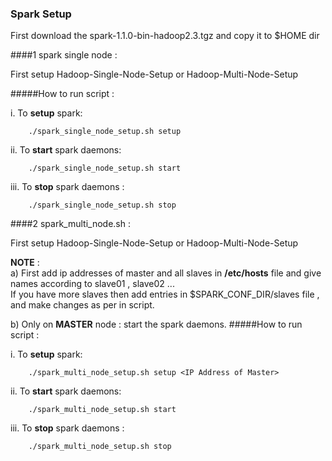 ### Spark Setup
First download the 
spark-1.1.0-bin-hadoop2.3.tgz and copy it to $HOME dir

####1 spark single node : 

First setup Hadoop-Single-Node-Setup or Hadoop-Multi-Node-Setup 

#####How to run script :
			
i. To **setup** spark:		

		./spark_single_node_setup.sh setup


ii. To **start** spark daemons:
         
		./spark_single_node_setup.sh start

iii. To **stop** spark daemons :
		
		./spark_single_node_setup.sh stop

####2 spark_multi_node.sh : 

First setup Hadoop-Single-Node-Setup or Hadoop-Multi-Node-Setup 

**NOTE** :     
a) First add ip addresses  of master and all slaves in **/etc/hosts**
file and give names according to slave01 , slave02 ...      
If you have more slaves then add entries in $SPARK_CONF_DIR/slaves
file , and make changes as per in script.


b) Only on **MASTER** node : start the spark daemons.
#####How to run script :
			
i. To **setup** spark:		

		./spark_multi_node_setup.sh setup <IP Address of Master>

ii. To **start** spark daemons:
         
		./spark_multi_node_setup.sh start

iii. To **stop** spark daemons :
		
		./spark_multi_node_setup.sh stop
      
